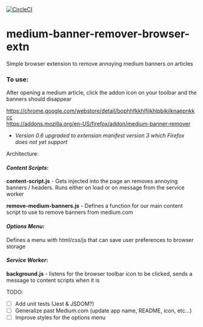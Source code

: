 [![CircleCI](https://circleci.com/gh/colincrawford/medium-banner-remover-browser-extn/tree/master.svg?style=svg)](https://circleci.com/gh/colincrawford/medium-banner-remover-browser-extn/tree/master)

# medium-banner-remover-browser-extn

Simple browser extension to remove annoying medium banners on articles

### To use:

After opening a medium article, click the addon icon on your toolbar and the banners should disappear

https://chrome.google.com/webstore/detail/bophhfkkhlfjikhlpbjkiiknaepnkkcc  
https://addons.mozilla.org/en-US/firefox/addon/medium-banner-remover

- _Version 0.6 upgraded to extension manifest version 3 which Firefox does not yet support_

Architecture:

#### _Content Scripts_:

**content-script.js** - Gets injected into the page an removes annoying banners / headers. Runs either on load or on message from the service worker

**remove-medium-banners.js** - Defines a function for our main content script to use to remove banners from medium.com

#### _Options Menu_:

Defines a menu with html/css/js that can save user preferences to browser storage

#### _Service Worker_:

**background.js** - listens for the browser toolbar icon to be clicked, sends a message to content scripts when it is

TODO:

- [ ] Add unit tests (Jest & JSDOM?)
- [ ] Generalize past Medium.com (update app name, README, icon, etc...)
- [ ] Improve styles for the options menu
